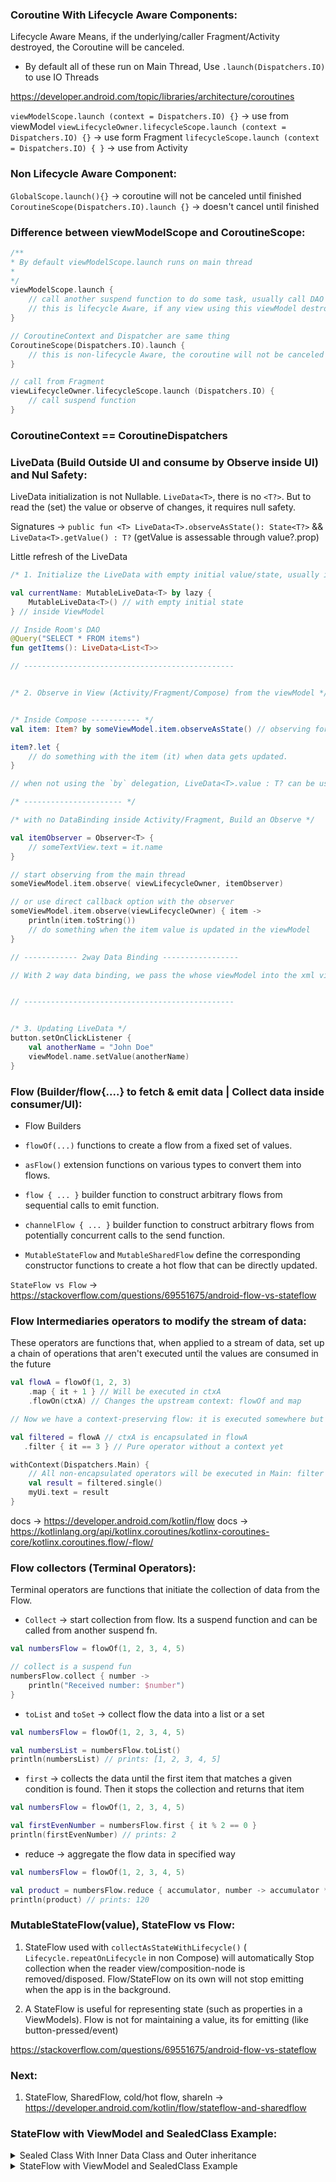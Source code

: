 ### Coroutine With Lifecycle Aware Components:
Lifecycle Aware Means, if the underlying/caller Fragment/Activity destroyed, the Coroutine will be canceled.

* By default all of these run on Main Thread, Use `.launch(Dispatchers.IO)` to use IO Threads

https://developer.android.com/topic/libraries/architecture/coroutines

`viewModelScope.launch (context = Dispatchers.IO) {}` -> use from viewModel
`viewLifecycleOwner.lifecycleScope.launch (context = Dispatchers.IO) {}` -> use form Fragment
`lifecycleScope.launch (context = Dispatchers.IO) { }` -> use from Activity 

### Non Lifecycle Aware Component:
`GlobalScope.launch(){}` -> coroutine will not be canceled until finished
`CoroutineScope(Dispatchers.IO).launch {}` -> doesn't cancel until finished

### Difference between viewModelScope and CoroutineScope:
```kotlin
/**
* By default viewModelScope.launch runs on main thread
* 
*/
viewModelScope.launch {
    // call another suspend function to do some task, usually call DAO
    // this is lifecycle Aware, if any view using this viewModel destroyed, the coroutine will be canaled 
}

// CoroutineContext and Dispatcher are same thing
CoroutineScope(Dispatchers.IO).launch {
    // this is non-lifecycle Aware, the coroutine will not be canceled until finished/returned.
}

// call from Fragment
viewLifecycleOwner.lifecycleScope.launch (Dispatchers.IO) {
    // call suspend function
}

```

### CoroutineContext == CoroutineDispatchers

### LiveData (Build Outside UI and consume by Observe inside UI) and Nul Safety:
LiveData initialization is not Nullable. `LiveData<T>`, there is no `<T?>`. But to read the (set) the value or observe of changes, it requires null safety.

Signatures ->
`public fun <T> LiveData<T>.observeAsState(): State<T?>` && `LiveData<T>.getValue() : T?` (getValue is assessable through value?.prop)

Little refresh of the LiveData
```kotlin
/* 1. Initialize the LiveData with empty initial value/state, usually inside ViewModel or in Room's DAO */

val currentName: MutableLiveData<T> by lazy {
    MutableLiveData<T>() // with empty initial state
} // inside ViewModel

// Inside Room's DAO
@Query("SELECT * FROM items")
fun getItems(): LiveData<List<T>>

// -----------------------------------------------


/* 2. Observe in View (Activity/Fragment/Compose) from the viewModel */


/* Inside Compose ----------- */
val item: Item? by someViewModel.item.observeAsState() // observing form Compose

item?.let {
    // do something with the item (it) when data gets updated.
}

// when not using the `by` delegation, LiveData<T>.value : T? can be used to read updates

/* ---------------------- */

/* with no DataBinding inside Activity/Fragment, Build an Observe */

val itemObserver = Observer<T> {
    // someTextView.text = it.name
}

// start observing from the main thread
someViewModel.item.observe( viewLifecycleOwner, itemObserver)

// or use direct callback option with the observer
someViewModel.item.observe(viewLifecycleOwner) { item ->
    println(item.toString())
    // do something when the item value is updated in the viewModel
}

// ------------ 2way Data Binding -----------------

// With 2 way data binding, we pass the whose viewModel into the xml view. So no need to Observe, it's included inside DataBinding Library


// -----------------------------------------------


/* 3. Updating LiveData */
button.setOnClickListener {
    val anotherName = "John Doe"
    viewModel.name.setValue(anotherName)
}
```

### Flow (Builder/flow{....} to fetch & emit data | Collect data inside consumer/UI):


* Flow Builders

- `flowOf(...)` functions to create a flow from a fixed set of values.

- `asFlow()` extension functions on various types to convert them into flows.

- `flow { ... }` builder function to construct arbitrary flows from sequential calls to emit function.

- `channelFlow { ... }` builder function to construct arbitrary flows from potentially concurrent calls to the send function.

- `MutableStateFlow` and `MutableSharedFlow` define the corresponding constructor functions to create a hot flow that can be directly updated.

`StateFlow vs Flow` -> https://stackoverflow.com/questions/69551675/android-flow-vs-stateflow


### Flow Intermediaries operators to modify the stream of data:
These operators are functions that, when applied to a stream of data, set up a chain of operations that aren't executed until the values are consumed in the future

```kotlin
val flowA = flowOf(1, 2, 3)
    .map { it + 1 } // Will be executed in ctxA
    .flowOn(ctxA) // Changes the upstream context: flowOf and map

// Now we have a context-preserving flow: it is executed somewhere but this information is encapsulated in the flow itself

val filtered = flowA // ctxA is encapsulated in flowA
   .filter { it == 3 } // Pure operator without a context yet

withContext(Dispatchers.Main) {
    // All non-encapsulated operators will be executed in Main: filter and single
    val result = filtered.single()
    myUi.text = result
}
```
docs -> https://developer.android.com/kotlin/flow
docs -> https://kotlinlang.org/api/kotlinx.coroutines/kotlinx-coroutines-core/kotlinx.coroutines.flow/-flow/


### Flow collectors (Terminal Operators):
Terminal operators are functions that initiate the collection of data from the Flow.

* `Collect` -> start collection from flow. Its a suspend function and can be called from another suspend fn.

```kotlin
val numbersFlow = flowOf(1, 2, 3, 4, 5)

// collect is a suspend fun
numbersFlow.collect { number -> 
    println("Received number: $number")
}
```

* `toList` and `toSet` -> collect flow the data into a list or a set

```kotlin
val numbersFlow = flowOf(1, 2, 3, 4, 5)

val numbersList = numbersFlow.toList()
println(numbersList) // prints: [1, 2, 3, 4, 5]
```
* `first` -> collects the data until the first item that matches a given condition is found. Then it stops the collection and returns that item

```kotlin
val numbersFlow = flowOf(1, 2, 3, 4, 5)

val firstEvenNumber = numbersFlow.first { it % 2 == 0 }
println(firstEvenNumber) // prints: 2
```

* reduce -> aggregate the flow data in specified way

```kotlin
val numbersFlow = flowOf(1, 2, 3, 4, 5)

val product = numbersFlow.reduce { accumulator, number -> accumulator * number }
println(product) // prints: 120
```







### MutableStateFlow(value), StateFlow vs Flow:
1. StateFlow used with `collectAsStateWithLifecycle()` ( `Lifecycle.repeatOnLifecycle` in non Compose) will automatically Stop collection when the reader view/composition-node is removed/disposed. Flow/StateFlow on its own will not stop emitting when the app is in the background.

2. A StateFlow is useful for representing state (such as properties in a ViewModels). Flow is not for maintaining a value, its for emitting (like button-pressed/event)

https://stackoverflow.com/questions/69551675/android-flow-vs-stateflow

### Next:
1. StateFlow, SharedFlow, cold/hot flow, shareIn -> https://developer.android.com/kotlin/flow/stateflow-and-sharedflow


### StateFlow with ViewModel and SealedClass Example:

<details>

<summary>Sealed Class With Inner Data Class and Outer inheritance</summary>

```kotlin
sealed class LatestNewsUiState {
    data class Success(val news: List<String>): LatestNewsUiState()
    data class Error(val exception: String): LatestNewsUiState()
}

fun handleResponse(call: LatestNewsUiState) {
    when (call) {
        is LatestNewsUiState.Error -> println(call.exception)
        is LatestNewsUiState.Success -> println(call.news.joinToString(", "))
        is Processing -> println(call.status)
    }
}

fun main() {
    val networkCallProcessing = Processing()
    handleResponse(networkCallProcessing)

    val netWorkCallSuccess = LatestNewsUiState.Success(listOf("News One", "News Two", "News Three", "News Four"))
    handleResponse(netWorkCallSuccess)

    val newWorkCallError = LatestNewsUiState.Error("Bad Request")
    handleResponse(newWorkCallError)

    println("Type Checking with `is`=> 7 is an Int: ${7 is Int}")
}

class Processing: LatestNewsUiState() {
    val status = "Network call is being processed now"
}
```

</details>



<details>

<summary>StateFlow with ViewModel and SealedClass Example</summary>

```kotlin
class LatestNewsViewModel(
    private val newsRepository: NewsRepository
) : ViewModel() {

    // Backing property to avoid state updates from other classes
    private val _uiState = MutableStateFlow(LatestNewsUiState.Success(emptyList()))
    // The UI collects from this StateFlow to get its state updates
    val uiState: StateFlow<LatestNewsUiState> = _uiState

    init {
        viewModelScope.launch {
            newsRepository.favoriteLatestNews
                // Update View with the latest favorite news
                // Writes to the value property of MutableStateFlow,
                // adding a new element to the flow and updating all
                // of its collectors
                .collect { favoriteNews ->
                    _uiState.value = LatestNewsUiState.Success(favoriteNews)
                }
        }
    }
}


// Represents different states for the LatestNews screen
sealed class LatestNewsUiState {
    data class Success(val news: List<ArticleHeadline>): LatestNewsUiState()
    data class Error(val exception: Throwable): LatestNewsUiState()
}

class LatestNewsActivity : AppCompatActivity() {
    private val latestNewsViewModel = // getViewModel()

    override fun onCreate(savedInstanceState: Bundle?) {
        ...
        // Start a coroutine in the lifecycle scope
        lifecycleScope.launch {
            // repeatOnLifecycle launches the block in a new coroutine every time the
            // lifecycle is in the STARTED state (or above) and cancels it when it's STOPPED.
            repeatOnLifecycle(Lifecycle.State.STARTED) {
                // Trigger the flow and start listening for values.
                // Note that this happens when lifecycle is STARTED and stops
                // collecting when the lifecycle is STOPPED
                latestNewsViewModel.uiState.collect { uiState ->
                    // New value received
                    when (uiState) {
                        is LatestNewsUiState.Success -> showFavoriteNews(uiState.news)
                        is LatestNewsUiState.Error -> showError(uiState.exception)
                    }
                }
            }
        }
    }
}
```

</details>